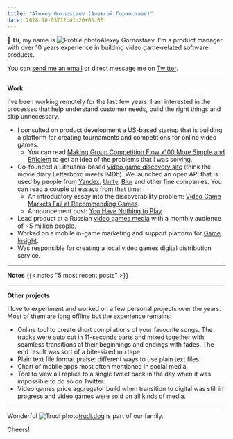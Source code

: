 ```yaml
---
title: "Alexey Gornostaev (Алексей Горностаев)"
date: 2018-10-03T12:41:20+03:00
---
```


👋 __Hi__, my name is ![Profile photo](/img/profile-photo.jpg)Alexey Gornostaev. I'm a product manager with over 10 years experience in building video game-related software products. 

You can [send me an email](mailto:hi@alexey.is) or direct message me on [Twitter](https://twitter.com/#!/accujazz).

---

__Work__

I've been working remotely for the last few years. I am interested in the processes that help understand customer needs,  build the right things and skip unnecessary.

- I consulted on product development a US-based startup that is building a platform for creating tournaments and competitions for online video games.
	- You can read [Making Group Competition Flow x100 More Simple and Efficient](/posts/making-group-competition-flow-x100-more-simple-and-efficient/) to get an idea of the problems that I was solving.
- Co-founded a Lithuania-based [video game discovery site](https://rawg.io/)
 (think the movie diary Letterboxd meets IMDb). We launched an open API that is used by people from [Yandex](https://yandex.com), [Unity](https://unity.com), [Blur](http://www.blur.com) and other fine companies. You can read a couple of essays from that time: 
	- An introductory essay into the discoverability problem: [Video Game Markets Fail at Recommending Games](/posts/video-game-markets-fail-at-recommending-games/).
	- Announcement post: [You Have Nothing to Play](/posts/you-have-nothing-to-play/).
- Lead product at a Russian [video games media](https://kanobu.ru/) with a monthly audience of ~5 million people.
- Worked on a mobile in-game marketing and support platform for [Game Insight](https://www.game-insight.com/en).
- Was responsible for creating a local video games digital distribution service.

---

__Notes__
{{< notes "5 most recent posts" >}}

---

__Other projects__

I love to experiment and worked on a few personal projects over the years. Most of them are long offline but the experience remains:

- Online tool to create short compilations of your favourite songs. The tracks were auto cut in 11-seconds parts and mixed together with seamless transitions at their beginnings and endings with fades. The end result was sort of a bite-sized mixtape.
- Plain text file format praise: different ways to use plain text files.
- Chart of mobile apps most often mentioned in social media.
- Tool to view all replies to a single tweet back in the day when it was impossible to do so on Twitter.
- Video games price aggregator build when transition to digital was still in progress and video games were sold on all kinds of media.

---

Wonderful ![Trudi photo](/img/trudi.jpg)[trudi.dog](http://trudi.dog) is part of our family.

Cheers!
